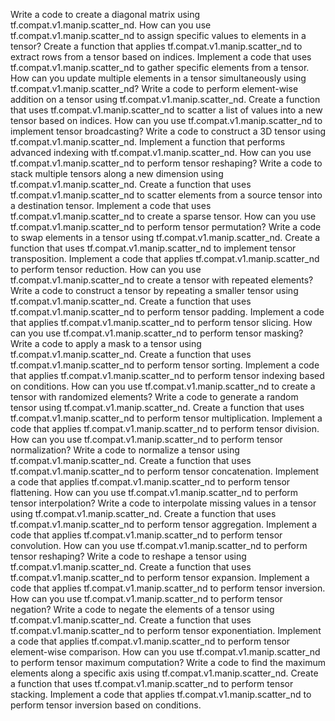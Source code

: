 Write a code to create a diagonal matrix using tf.compat.v1.manip.scatter_nd.
How can you use tf.compat.v1.manip.scatter_nd to assign specific values to elements in a tensor?
Create a function that applies tf.compat.v1.manip.scatter_nd to extract rows from a tensor based on indices.
Implement a code that uses tf.compat.v1.manip.scatter_nd to gather specific elements from a tensor.
How can you update multiple elements in a tensor simultaneously using tf.compat.v1.manip.scatter_nd?
Write a code to perform element-wise addition on a tensor using tf.compat.v1.manip.scatter_nd.
Create a function that uses tf.compat.v1.manip.scatter_nd to scatter a list of values into a new tensor based on indices.
How can you use tf.compat.v1.manip.scatter_nd to implement tensor broadcasting?
Write a code to construct a 3D tensor using tf.compat.v1.manip.scatter_nd.
Implement a function that performs advanced indexing with tf.compat.v1.manip.scatter_nd.
How can you use tf.compat.v1.manip.scatter_nd to perform tensor reshaping?
Write a code to stack multiple tensors along a new dimension using tf.compat.v1.manip.scatter_nd.
Create a function that uses tf.compat.v1.manip.scatter_nd to scatter elements from a source tensor into a destination tensor.
Implement a code that uses tf.compat.v1.manip.scatter_nd to create a sparse tensor.
How can you use tf.compat.v1.manip.scatter_nd to perform tensor permutation?
Write a code to swap elements in a tensor using tf.compat.v1.manip.scatter_nd.
Create a function that uses tf.compat.v1.manip.scatter_nd to implement tensor transposition.
Implement a code that applies tf.compat.v1.manip.scatter_nd to perform tensor reduction.
How can you use tf.compat.v1.manip.scatter_nd to create a tensor with repeated elements?
Write a code to construct a tensor by repeating a smaller tensor using tf.compat.v1.manip.scatter_nd.
Create a function that uses tf.compat.v1.manip.scatter_nd to perform tensor padding.
Implement a code that applies tf.compat.v1.manip.scatter_nd to perform tensor slicing.
How can you use tf.compat.v1.manip.scatter_nd to perform tensor masking?
Write a code to apply a mask to a tensor using tf.compat.v1.manip.scatter_nd.
Create a function that uses tf.compat.v1.manip.scatter_nd to perform tensor sorting.
Implement a code that applies tf.compat.v1.manip.scatter_nd to perform tensor indexing based on conditions.
How can you use tf.compat.v1.manip.scatter_nd to create a tensor with randomized elements?
Write a code to generate a random tensor using tf.compat.v1.manip.scatter_nd.
Create a function that uses tf.compat.v1.manip.scatter_nd to perform tensor multiplication.
Implement a code that applies tf.compat.v1.manip.scatter_nd to perform tensor division.
How can you use tf.compat.v1.manip.scatter_nd to perform tensor normalization?
Write a code to normalize a tensor using tf.compat.v1.manip.scatter_nd.
Create a function that uses tf.compat.v1.manip.scatter_nd to perform tensor concatenation.
Implement a code that applies tf.compat.v1.manip.scatter_nd to perform tensor flattening.
How can you use tf.compat.v1.manip.scatter_nd to perform tensor interpolation?
Write a code to interpolate missing values in a tensor using tf.compat.v1.manip.scatter_nd.
Create a function that uses tf.compat.v1.manip.scatter_nd to perform tensor aggregation.
Implement a code that applies tf.compat.v1.manip.scatter_nd to perform tensor convolution.
How can you use tf.compat.v1.manip.scatter_nd to perform tensor reshaping?
Write a code to reshape a tensor using tf.compat.v1.manip.scatter_nd.
Create a function that uses tf.compat.v1.manip.scatter_nd to perform tensor expansion.
Implement a code that applies tf.compat.v1.manip.scatter_nd to perform tensor inversion.
How can you use tf.compat.v1.manip.scatter_nd to perform tensor negation?
Write a code to negate the elements of a tensor using tf.compat.v1.manip.scatter_nd.
Create a function that uses tf.compat.v1.manip.scatter_nd to perform tensor exponentiation.
Implement a code that applies tf.compat.v1.manip.scatter_nd to perform tensor element-wise comparison.
How can you use tf.compat.v1.manip.scatter_nd to perform tensor maximum computation?
Write a code to find the maximum elements along a specific axis using tf.compat.v1.manip.scatter_nd.
Create a function that uses tf.compat.v1.manip.scatter_nd to perform tensor stacking.
Implement a code that applies tf.compat.v1.manip.scatter_nd to perform tensor inversion based on conditions.